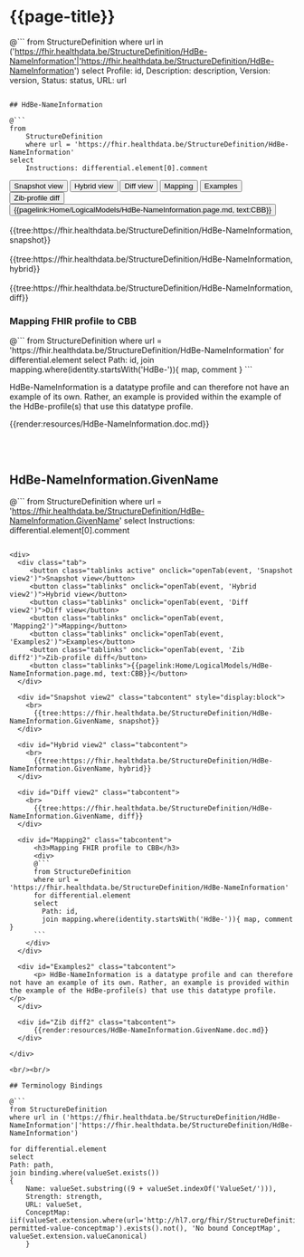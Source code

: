 # {{page-title}}

@```
from StructureDefinition
where url in ('https://fhir.healthdata.be/StructureDefinition/HdBe-NameInformation'|'https://fhir.healthdata.be/StructureDefinition/HdBe-NameInformation')
select 
Profile: id,
Description: description,
Version: version,
Status: status,
URL: url
```

## HdBe-NameInformation

@```
from
	StructureDefinition
	where url = 'https://fhir.healthdata.be/StructureDefinition/HdBe-NameInformation'
select
	Instructions: differential.element[0].comment
```

<div>
  <div class="tab">
     <button class="tablinks active" onclick="openTab(event, 'Snapshot view')">Snapshot view</button>
     <button class="tablinks" onclick="openTab(event, 'Hybrid view')">Hybrid view</button>
     <button class="tablinks" onclick="openTab(event, 'Diff view')">Diff view</button>
     <button class="tablinks" onclick="openTab(event, 'Mapping')">Mapping</button>
     <button class="tablinks" onclick="openTab(event, 'Examples')">Examples</button>
     <button class="tablinks" onclick="openTab(event, 'Zib diff')">Zib-profile diff</button>
     <button class="tablinks">{{pagelink:Home/LogicalModels/HdBe-NameInformation.page.md, text:CBB}}</button>
  </div>

  <div id="Snapshot view" class="tabcontent" style="display:block">
    <br>
      {{tree:https://fhir.healthdata.be/StructureDefinition/HdBe-NameInformation, snapshot}}
  </div>

  <div id="Hybrid view" class="tabcontent">
    <br>
      {{tree:https://fhir.healthdata.be/StructureDefinition/HdBe-NameInformation, hybrid}}
  </div>

  <div id="Diff view" class="tabcontent">
    <br>
      {{tree:https://fhir.healthdata.be/StructureDefinition/HdBe-NameInformation, diff}}
  </div>

  <div id="Mapping" class="tabcontent">      
      <h3>Mapping FHIR profile to CBB</h3>
      <div>
      @```
      from StructureDefinition
      where url = 'https://fhir.healthdata.be/StructureDefinition/HdBe-NameInformation'
      for differential.element 
      select 
        Path: id,
        join mapping.where(identity.startsWith('HdBe-')){ map, comment }
      ```
    </div>
  </div>

  <div id="Examples" class="tabcontent">
      <p> HdBe-NameInformation is a datatype profile and can therefore not have an example of its own. Rather, an example is provided within the example of the HdBe-profile(s) that use this datatype profile. </p>
  </div>

  <div id="Zib diff" class="tabcontent">
      {{render:resources/HdBe-NameInformation.doc.md}}
  </div>

</div>

<br/><br/> 

## HdBe-NameInformation.GivenName

@```
from
	StructureDefinition
	where url = 'https://fhir.healthdata.be/StructureDefinition/HdBe-NameInformation.GivenName'
select
	Instructions: differential.element[0].comment
```

<div>
  <div class="tab">
     <button class="tablinks active" onclick="openTab(event, 'Snapshot view2')">Snapshot view</button>
     <button class="tablinks" onclick="openTab(event, 'Hybrid view2')">Hybrid view</button>
     <button class="tablinks" onclick="openTab(event, 'Diff view2')">Diff view</button>
     <button class="tablinks" onclick="openTab(event, 'Mapping2')">Mapping</button>
     <button class="tablinks" onclick="openTab(event, 'Examples2')">Examples</button>
     <button class="tablinks" onclick="openTab(event, 'Zib diff2')">Zib-profile diff</button>
     <button class="tablinks">{{pagelink:Home/LogicalModels/HdBe-NameInformation.page.md, text:CBB}}</button>
  </div>

  <div id="Snapshot view2" class="tabcontent" style="display:block">
    <br>
      {{tree:https://fhir.healthdata.be/StructureDefinition/HdBe-NameInformation.GivenName, snapshot}}
  </div>

  <div id="Hybrid view2" class="tabcontent">
    <br>
      {{tree:https://fhir.healthdata.be/StructureDefinition/HdBe-NameInformation.GivenName, hybrid}}
  </div>

  <div id="Diff view2" class="tabcontent">
    <br>
      {{tree:https://fhir.healthdata.be/StructureDefinition/HdBe-NameInformation.GivenName, diff}}
  </div>

  <div id="Mapping2" class="tabcontent">      
      <h3>Mapping FHIR profile to CBB</h3>
      <div>
      @```
      from StructureDefinition
      where url = 'https://fhir.healthdata.be/StructureDefinition/HdBe-NameInformation'
      for differential.element 
      select 
        Path: id,
        join mapping.where(identity.startsWith('HdBe-')){ map, comment }
      ```
    </div>
  </div>

  <div id="Examples2" class="tabcontent">
      <p> HdBe-NameInformation is a datatype profile and can therefore not have an example of its own. Rather, an example is provided within the example of the HdBe-profile(s) that use this datatype profile. </p>
  </div>

  <div id="Zib diff2" class="tabcontent">
      {{render:resources/HdBe-NameInformation.GivenName.doc.md}}
  </div>

</div>

<br/><br/> 

## Terminology Bindings

@```
from StructureDefinition
where url in ('https://fhir.healthdata.be/StructureDefinition/HdBe-NameInformation'|'https://fhir.healthdata.be/StructureDefinition/HdBe-NameInformation')

for differential.element
select
Path: path,
join binding.where(valueSet.exists())
{
	Name: valueSet.substring((9 + valueSet.indexOf('ValueSet/'))),
	Strength: strength,
	URL: valueSet,
	ConceptMap: iif(valueSet.extension.where(url='http://hl7.org/fhir/StructureDefinition/11179-permitted-value-conceptmap').exists().not(), 'No bound ConceptMap', valueSet.extension.valueCanonical)
	}
```  